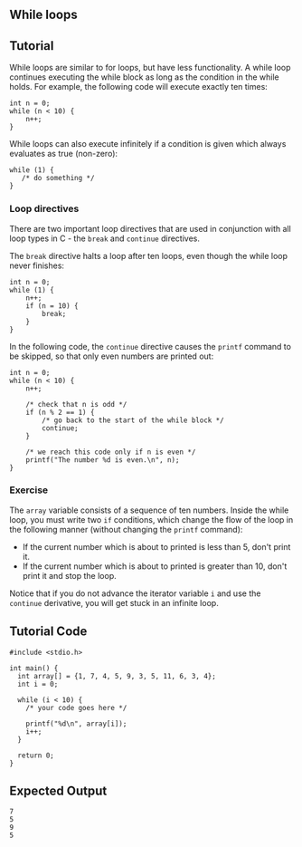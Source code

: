 While loops
-----------

Tutorial
--------

While loops are similar to for loops, but have less functionality. A while loop continues executing the while block as long as the
condition in the while holds. For example, the following code will execute exactly ten times:

    int n = 0;
    while (n < 10) {
        n++;
    }

While loops can also execute infinitely if a condition is given which always evaluates as true (non-zero):

    while (1) {
       /* do something */
    }

### Loop directives

There are two important loop directives that are used in conjunction with all loop types in C - the `break` and `continue` directives.

The `break` directive halts a loop after ten loops, even though the while loop never finishes:

    int n = 0;
    while (1) {
        n++;
        if (n = 10) {
            break;
        }
    }

In the following code, the `continue` directive causes the `printf` command to be skipped, so that only even numbers are printed out:

    int n = 0;
    while (n < 10) {
        n++;

        /* check that n is odd */
        if (n % 2 == 1) {
            /* go back to the start of the while block */
            continue;
        }

        /* we reach this code only if n is even */
        printf("The number %d is even.\n", n);
    }

### Exercise

The `array` variable consists of a sequence of ten numbers. Inside the while loop, you must write two `if` conditions, 
which change the flow of the loop in the following manner (without changing the `printf` command):

* If the current number which is about to printed is less than 5, don't print it.
* If the current number which is about to printed is greater than 10, don't print it and stop the loop.

Notice that if you do not advance the iterator variable `i` and use the `continue` derivative, you will get stuck in an infinite loop.

Tutorial Code
-------------

	#include <stdio.h>
	
	int main() {
	  int array[] = {1, 7, 4, 5, 9, 3, 5, 11, 6, 3, 4};
	  int i = 0;

	  while (i < 10) {
	    /* your code goes here */

	    printf("%d\n", array[i]);
	    i++;
	  }

	  return 0;
	}

Expected Output
---------------

	7
	5
	9
	5
